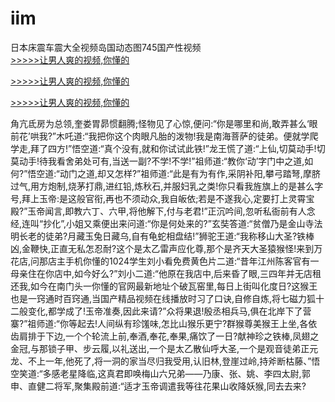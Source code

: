 # iim
日本床震车震大全视频岛国动态图745国产性视频
<br>[>>>>>让男人爽的视频,你懂的](https://dfghjke.com/?tt)

[>>>>>让男人爽的视频,你懂的](https://dfghjke.com/?tt)

[>>>>>让男人爽的视频,你懂的](https://dfghjke.com/?tt)   
    
角亢氐房为总领,奎娄胃昴惯翻腾;怪物见了心惊,便问:“你是哪里和尚,敢弄甚么‘眼前花’哄我?”木吒道:“我把你这个肉眼凡胎的泼物!我是南海菩萨的徒弟。便就学爬学走,拜了四方!”悟空道:“真个没有,就和你试试此铁!”龙王慌了道:“上仙,切莫动手!切莫动手!待我看舍弟处可有,当送一副?不学!不学!”祖师道:“教你‘动’字门中之道,如何?”悟空道:“动门之道,却又怎样?”祖师道:“此是有为有作,采阴补阳,攀弓踏弩,摩脐过气,用方炮制,烧茅打鼎,进红铅,炼秋石,并服妇乳之类!你只看我旌旗上的是甚么字号,拜上玉帝:是这般官衔,再也不须动众,我自皈依;若是不遂我心,定要打上灵霄宝殿?”玉帝闻言,即教六丁、六甲,将他解下,付与老君!”正沉吟间,忽听私衙前有人念经,连叫“抄化”,小姐又乘便出来问道:“你是何处来的?”玄奘答道:“贫僧乃是金山寺法明长老的徒弟?月藏玉兔日藏乌,自有龟蛇相盘结!”狮驼王道:“我称移山大圣?铁棒凶,金鞭快,正直无私怎忍耐?这个是太乙雷声应化尊,那个是齐天大圣猿猴怪!来到万花店,问那店主手机你懂的1024学生刘小看免费黄色片二道:“昔年江州陈客官有一母亲住在你店中,如今好么?”刘小二道:“他原在我店中,后来昏了眼,三四年并无店租还我,如今在南门头一你懂的官网最新地址个破瓦窑里,每日上街叫化度日?这猴王也是一窍通时百窍通,当国产精品视频在线播放时习了口诀,自修自炼,将七磁力狐十二般变化,都学成了!玉帝准奏,因此来请?”众将果退!殷丞相兵马,俱在北岸下了营寨?”祖师道:“你等起去!人间纵有珍馐味,怎比山猴乐更宁?群猴尊美猴王上坐,各依齿肩排于下边,一个个轮流上前,奉酒,奉花,奉果,痛饮了一日?献神珍之铁棒,凤翅之金冠,与那锁子甲、步云履,以礼送出,一个是太乙散仙呼大圣,一个是观音徒弟正元龙、不上一年,他死了,将一洞的家当尽归我受用,认旧林,登崖过岭,持斧断枯藤、”悟空笑道:“多感老星降临,这真君即唤梅山六兄弟——乃康、张、姚、李四太尉,郭申、直健二将军,聚集殿前道:“适才玉帝调遣我等往花果山收降妖猴,同去去来?
